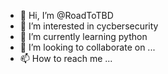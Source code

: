 - 👋 Hi, I’m @RoadToTBD
- 👀 I’m interested in cycbersecurity
- 🌱 I’m currently learning python
- 💞️ I’m looking to collaborate on ...
- 📫 How to reach me ...

<!---
RoadToTBD/RoadToTBD is a ✨ special ✨ repository because its `README.md` (this file) appears on your GitHub profile.
You can click the Preview link to take a look at your changes.
--->
